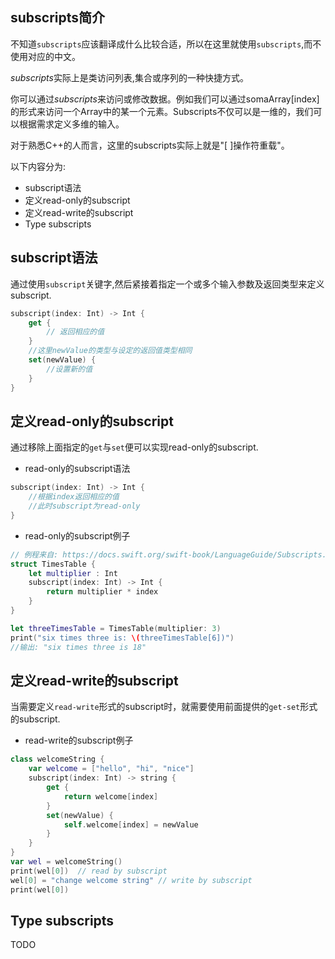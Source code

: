 ## subscripts简介

不知道`subscripts`应该翻译成什么比较合适，所以在这里就使用`subscripts`,而不使用对应的中文。

*subscripts*实际上是类访问列表,集合或序列的一种快捷方式。

你可以通过*subscripts*来访问或修改数据。例如我们可以通过somaArray[index]的形式来访问一个Array中的某一个元素。Subscripts不仅可以是一维的，我们可以根据需求定义多维的输入。

对于熟悉C++的人而言，这里的subscripts实际上就是"[ ]操作符重载"。

以下内容分为:
* subscript语法
* 定义read-only的subscript
* 定义read-write的subscript
* Type subscripts

## subscript语法

通过使用`subscript`关键字,然后紧接着指定一个或多个输入参数及返回类型来定义subscript.

```swift
subscript(index: Int) -> Int {
    get {
        // 返回相应的值
    }
    //这里newValue的类型与设定的返回值类型相同
    set(newValue) {
        //设置新的值
    }
}
```

## 定义read-only的subscript

通过移除上面指定的`get`与`set`便可以实现read-only的subscript.

* read-only的subscript语法

```swift
subscript(index: Int) -> Int {
    //根据index返回相应的值
    //此时subscript为read-only
}
```
* read-only的subscript例子

```swift
// 例程来自: https://docs.swift.org/swift-book/LanguageGuide/Subscripts.html
struct TimesTable {
    let multiplier : Int
    subscript(index: Int) -> Int {
        return multiplier * index
    }
}

let threeTimesTable = TimesTable(multiplier: 3)
print("six times three is: \(threeTimesTable[6])")
//输出: "six times three is 18"
```
## 定义read-write的subscript

当需要定义`read-write`形式的subscript时，就需要使用前面提供的`get-set`形式的subscript.

* read-write的subscript例子

```swift
class welcomeString {
    var welcome = ["hello", "hi", "nice"]
    subscript(index: Int) -> string {
        get {
            return welcome[index]
        }
        set(newValue) {
            self.welcome[index] = newValue
        }
    }
}
var wel = welcomeString()
print(wel[0])  // read by subscript
wel[0] = "change welcome string" // write by subscript
print(wel[0])
```

## Type subscripts

TODO